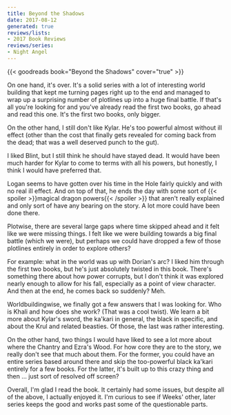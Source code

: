 ```yaml
---
title: Beyond the Shadows
date: 2017-08-12
generated: true
reviews/lists:
- 2017 Book Reviews
reviews/series:
- Night Angel
---
```

{{< goodreads book="Beyond the Shadows" cover="true" >}}

On one hand, it's over. It's a solid series with a lot of interesting world building that kept me turning pages right up to the end and managed to wrap up a surprising number of plotlines up into a huge final battle. If that's all you're looking for and you've already read the first two books, go ahead and read this one. It's the first two books, only bigger.  

On the other hand, I still don't like Kylar. He's too powerful almost without ill effect (other than the cost that finally gets revealed for coming back from the dead; that was a well deserved punch to the gut).  

<!--more-->

I liked Blint, but I still think he should have stayed dead. It would have been much harder for Kylar to come to terms with all his powers, but honestly, I think I would have preferred that.  

Logan seems to have gotten over his time in the Hole fairly quickly and with no real ill effect. And on top of that, he ends the day with some sort of {{< spoiler >}}magical dragon powers{{< /spoiler >}}  that aren't really explained and only sort of have any bearing on the story. A lot more could have been done there.  

Plotwise, there are several large gaps where time skipped ahead and it felt like we were missing things. I felt like we were building towards a big final battle (which we were), but perhaps we could have dropped a few of those plotlines entirely in order to explore others?  

For example: what in the world was up with Dorian's arc? I liked him through the first two books, but he's just absolutely twisted in this book. There's something there about how power corrupts, but I don't think it was explored nearly enough to allow for his fall, especially as a point of view character. And then at the end, he comes back so suddenly? Meh.  

Worldbuildingwise, we finally got a few answers that I was looking for. Who is Khali and how does she work? (That was a cool twist). We learn a bit more about Kylar's sword, the ka'kari in general, the black in specific, and about the Krul and related beasties. Of those, the last was rather interesting.  

On the other hand, two things I would have liked to see a lot more about where the Chantry and Ezra's Wood. For how core they are to the story, we really don't see that much about them. For the former, you could have an entire series based around there and skip the too-powerful black ka'kari entirely for a few books. For the latter, it's built up to this crazy thing and then ... just sort of resolved off screen?  

Overall, I'm glad I read the book. It certainly had some issues, but despite all of the above, I actually enjoyed it. I'm curious to see if Weeks' other, later series keeps the good and works past some of the questionable parts.


